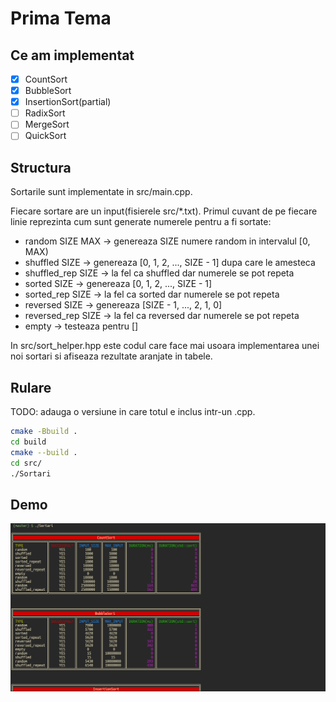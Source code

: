 # Prima Tema

## Ce am implementat
- [x] CountSort
- [x] BubbleSort
- [x] InsertionSort(partial)
- [ ] RadixSort
- [ ] MergeSort
- [ ] QuickSort

## Structura

Sortarile sunt implementate in src/main.cpp.

Fiecare sortare are un input(fisierele src/\*.txt). Primul cuvant de pe fiecare
linie reprezinta cum sunt generate numerele pentru a fi sortate:
* random SIZE MAX -> genereaza SIZE numere random in intervalul [0, MAX)
* shuffled SIZE -> genereaza [0, 1, 2, ..., SIZE - 1] dupa care le amesteca
* shuffled\_rep SIZE -> la fel ca shuffled dar numerele se pot repeta
* sorted SIZE -> genereaza [0, 1, 2, ..., SIZE - 1]
* sorted\_rep SIZE -> la fel ca sorted dar numerele se pot repeta
* reversed SIZE -> genereaza [SIZE - 1, ..., 2, 1, 0]
* reversed\_rep SIZE -> la fel ca reversed dar numerele se pot repeta
* empty -> testeaza pentru []

In src/sort\_helper.hpp este codul care face mai usoara implementarea unei noi
sortari si afiseaza rezultate aranjate in tabele.

## Rulare

TODO: adauga o versiune in care totul e inclus intr-un .cpp.

```sh
cmake -Bbuild .
cd build
cmake --build .
cd src/
./Sortari
```

## Demo

![Could not load PNG :(](media/SortariOutput.png)
